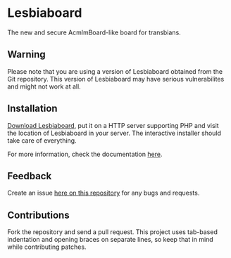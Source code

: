 # Lesbiaboard

The new and secure AcmlmBoard-like board for transbians.

## Warning

Please note that you are using a version of Lesbiaboard obtained from the Git
repository. This version of Lesbiaboard may have serious vulnerabilites and
might not work at all.

## Installation

[Download Lesbiaboard](https://github.com/transbian-alliance/lesbiaboard/archive/master.zip),
put it on a HTTP server supporting PHP and visit the location of Lesbiaboard
in your server. The interactive installer should take care of everything.

For more information, check the documentation [here](https://github.com/transbian-alliance/lesbiaboard/wiki/Installing).

## Feedback

Create an issue [here on this repository](https://github.com/transbian-alliance/lesbiaboard/issues) for any bugs and requests.

## Contributions

Fork the repository and send a pull request. This project uses tab-based
indentation and opening braces on separate lines, so keep that in mind while
contributing patches.

